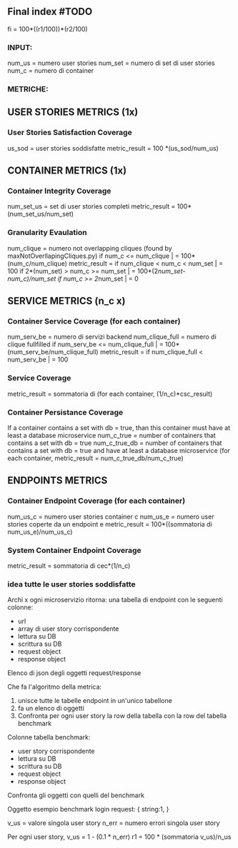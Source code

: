 ## Final index #TODO
fi = 100*((r1/100))*(r2/100)


### INPUT:
num_us = numero user stories
num_set = numero di set di user stories
num_c = numero di container


### METRICHE:

## USER STORIES METRICS (1x)

### User Stories Satisfaction Coverage
us_sod = user stories soddisfatte
metric_result = 100 *(us_sod/num_us)
  
## CONTAINER METRICS (1x)

### Container Integrity Coverage
num_set_us = set di user stories completi
metric_result = 100*(num_set_us/num_set)

### Granularity Evaulation
num_clique = numero not overlapping cliques (found by maxNotOverllapingCliques.py)
                    if num_c <= num_clique               | = 100*(num_c/num_clique)
metric_result =     if num_clique < num_c < num_set      | = 100
                    if 2*(num_set) > num_c >= num_set    | = 100*(2*num_set-num_c)/num_set
                    if num_c >= 2*num_set                | = 0 
  
## SERVICE METRICS (n_c x)

### Container Service Coverage (for each container)
num_serv_be = numero di servizi backend
num_clique_full = numero di clique fullfilled
                    if num_serv_be <= num_clique_full           | = 100*(num_serv_be/num_clique_full)
metric_result =     if num_clique_full < num_serv_be            | = 100

### Service Coverage
metric_result = sommatoria di (for each container, (1/n_c)*csc_result)

### Container Persistance Coverage
If a container contains a set with db = true, than this container must have at least a database microservice
num_c_true = number of containers that contains a set with db = true
num_c_true_db = number of containers that contains a set with db = true and have at least a database microservice
(for each container, metric_result = num_c_true_db/num_c_true)

<!-- ### persistance coverage
n_cdb = numero di container con almeno un set con db = true
ssc = sommatoria di (Per ogni container con un set con db = true, (1/n_cdb)*scc) -->


## ENDPOINTS METRICS

### Container Endpoint Coverage (for each container)
num_us_c = numero user stories container c
num_us_e = numero user stories coperte da un endpoint e
metric_result = 100*((sommatoria di num_us_e)/num_us_c)

### System Container Endpoint Coverage 
metric_result = sommatoria di cec*(1/n_c)




### idea tutte le user stories soddisfatte

Archi x ogni microservizio ritorna:
una tabella di endpoint con le seguenti colonne:
- url
- array di user story corrispondente
- lettura su DB
- scrittura su DB
- request object
- response object

Elenco di json degli oggetti request/response


Che fa l'algoritmo della metrica:
1) unisce tutte le tabelle endpoint in un'unico tabellone
2) fa un elenco di oggetti
3) Confronta per ogni user story la row della tabella con la row del tabella benchmark

Colonne tabella benchmark:
- user story corrispondente
- lettura su DB
- scrittura su DB
- request object
- response object

Confronta gli oggetti con quelli del benchmark

Oggetto esempio benchmark login request:
{
    string:1,
}

v_us = valore singola user story
n_err = numero errori singola user story

Per ogni user story, v_us = 1 - (0.1 * n_err)
r1 = 100 * (sommatoria v_us)/n_us
